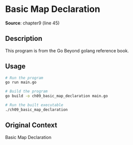 # Basic Map Declaration

**Source**: chapter9 (line 45)

## Description

This program is from the Go Beyond golang reference book.

## Usage

```bash
# Run the program
go run main.go

# Build the program
go build -o ch09_basic_map_declaration main.go

# Run the built executable
./ch09_basic_map_declaration
```

## Original Context

Basic Map Declaration
